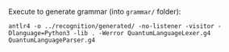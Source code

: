 Execute to generate grammar (into `grammar/` folder):

```
antlr4 -o ../recognition/generated/ -no-listener -visitor -Dlanguage=Python3 -lib . -Werror QuantumLanguageLexer.g4 QuantumLanguageParser.g4
```